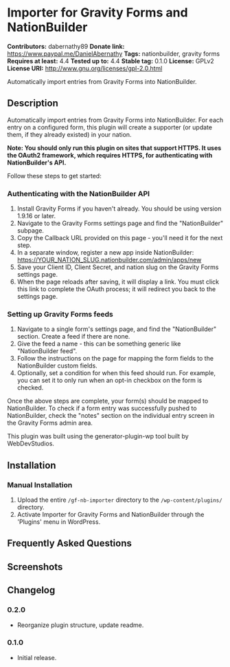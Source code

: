 # Importer for Gravity Forms and NationBuilder #
**Contributors:**      dabernathy89
**Donate link:**       https://www.paypal.me/DanielAbernathy
**Tags:**              nationbuilder, gravity forms
**Requires at least:** 4.4
**Tested up to:**      4.4
**Stable tag:**        0.1.0
**License:**           GPLv2
**License URI:**       http://www.gnu.org/licenses/gpl-2.0.html

Automatically import entries from Gravity Forms into NationBuilder.

## Description ##

Automatically import entries from Gravity Forms into NationBuilder. For each entry on a configured form, this plugin will create a supporter (or update them, if they already existed) in your nation.

**Note: You should only run this plugin on sites that support HTTPS. It uses the OAuth2 framework, which requires HTTPS, for authenticating with NationBuilder's API.**

Follow these steps to get started:

### Authenticating with the NationBuilder API ###
1. Install Gravity Forms if you haven't already. You should be using version 1.9.16 or later.
2. Navigate to the Gravity Forms settings page and find the "NationBuilder" subpage.
3. Copy the Callback URL provided on this page - you'll need it for the next step.
4. In a separate window, register a new app inside NationBuilder: https://YOUR_NATION_SLUG.nationbuilder.com/admin/apps/new
5. Save your Client ID, Client Secret, and nation slug on the Gravity Forms settings page.
6. When the page reloads after saving, it will display a link. You must click this link to complete the OAuth process; it will redirect you back to the settings page.

### Setting up Gravity Forms feeds ###
1. Navigate to a single form's settings page, and find the "NationBuilder" section. Create a feed if there are none.
2. Give the feed a name - this can be something generic like "NationBuilder feed".
3. Follow the instructions on the page for mapping the form fields to the NationBuilder custom fields.
4. Optionally, set a condition for when this feed should run. For example, you can set it to only run when an opt-in checkbox on the form is checked.

Once the above steps are complete, your form(s) should be mapped to NationBuilder. To check if a form entry was successfully pushed to NationBuilder, check the "notes" section on the individual entry screen in the Gravity Forms admin area.

This plugin was built using the generator-plugin-wp tool built by WebDevStudios.

## Installation ##

### Manual Installation ###

1. Upload the entire `/gf-nb-importer` directory to the `/wp-content/plugins/` directory.
2. Activate Importer for Gravity Forms and NationBuilder through the 'Plugins' menu in WordPress.

## Frequently Asked Questions ##


## Screenshots ##


## Changelog ##

### 0.2.0 ###
* Reorganize plugin structure, update readme.

### 0.1.0 ###
* Initial release.